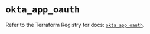 # `okta_app_oauth`

Refer to the Terraform Registry for docs: [`okta_app_oauth`](https://registry.terraform.io/providers/okta/okta/4.10.0/docs/resources/app_oauth).
